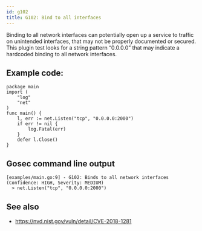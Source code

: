 ```yaml
---
id: g102
title: G102: Bind to all interfaces
---
```


Binding to all network interfaces can potentially open up a service to traffic on unintended interfaces, that may not be properly documented or secured. This plugin test looks for a string pattern “0.0.0.0” that may indicate a hardcoded binding to all network interfaces.

## Example code:

```
package main
import (
	"log"
   	"net"
)
func main() {
	l, err := net.Listen("tcp", "0.0.0.0:2000")
	if err != nil {
		log.Fatal(err)
	}
	defer l.Close()
}
```

## Gosec command line output

```
[examples/main.go:9] - G102: Binds to all network interfaces (Confidence: HIGH, Severity: MEDIUM)
  > net.Listen("tcp", "0.0.0.0:2000")
```

## See also

* https://nvd.nist.gov/vuln/detail/CVE-2018-1281 
